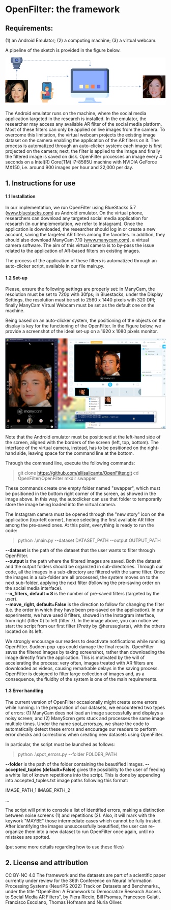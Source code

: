 # OpenFilter: the framework

## Requirements:
(1) an Android Emulator;
(2) a computing machine;
(3) a virtual webcam. 

A pipeline of the sketch is provided in the figure below.

![OpenFilter pipeline.](assets/pipeline.png)

The Android emulator runs on the machine, where the social media application targeted in the research is installed. In the emulator, the researcher may access any available AR filter of the social media platform. Most of these filters can only be applied on live images from the camera. To overcome this limitation, the virtual webcam projects the existing image dataset on the camera enabling the application of the AR filters on it. The process is automatized through an auto-clicker system: each image is first projected on the camera; next, the filter is applied to the image and finally the filtered image is saved on disk. OpenFilter processes an image every 4 seconds on a Intel(R) Core(TM) i7-8565U machine with NVIDIA GeForce MX150, i.e. around 900 images per hour and 22,000 per day. 

## 1. Instructions for use
#### 1.1 Installation
In our implementation, we run OpenFilter using BlueStacks 5.7 (www.bluestacks.com) as Android emulator. On the virtual phone, researchers can download any targeted social media application for research (in our implementation, we refer to Instagram). Once the application is downloaded, the researcher should log in or create a new account, saving the targeted AR filters among the favorites. In addition, they should also download ManyCam 7.10 (www.manycam.com), a virtual camera software. The aim of this virtual camera is to by-pass the issue related to the application of AR-based filters on existing images. 

The process of the application of these filters is automatized through an auto-clicker script, available in our file main.py.

#### 1.2 Set-up
Please, ensure the following settings are properly set: in ManyCam, the resolution must be set to 720p with 30fps; in Bluestacks, under the Display Settings, the resolution must be set to 2560 x 1440 pixels with 320 DPI; finally ManyCam Virtual Webcam must be set as the default one on the machine. 

Being based on an auto-clicker system, the positioning of the objects on the display is key for the functioning of the OpenFilter. In the Figure below, we provide a screenshot of the ideal set-up on a 1920 x 1080 pixels monitor.

![OpenFilter screen setup.](assets/setup_screen.png)

Note that the Android emulator must be positioned at the left-hand side of the screen, aligned with the borders of the screen (left, top, bottom). The interface of the virtual camera, instead, has to be positioned on the right-hand side, leaving space for the command line at the bottom.

Through the command line, execute the following commands:

> git clone https://github.com/ellisalicante/OpenFilter.git
> cd OpenFilter/OpenFilter
> mkdir swapper

These commands create one empty folder named "swapper", which must be positioned in the bottom right corner of the screen, as showed in the image above. In this way, the autoclicker can use that folder to temporarily store the image being loaded into the virtual camera.

The Instagram camera must be opened through the "new story" icon on the application (top-left corner), hence selecting the first available AR filter among the pre-saved ones. At this point, everything is ready to run the code:

> python .\main.py --dataset DATASET_PATH --output OUTPUT_PATH

**--dataset** is the path of the dataset that the user wants to filter through OpenFilter.  
**--output** is the path where the filtered images are saved. Both the dataset and the output folders should be organized in sub-directories. Through our code, all the images in a sub-directory are filtered with the same filter. Once the images in a sub-folder are all processed, the system moves on to the next sub-folder, applying the next filter (following the pre-saving order on the social media interface).  
**--n_filters, default = 8** is the number of pre-saved filters (targeted by the user).  
**--move_right, default=False** is the direction to follow for changing the filter (i.e. the order in which they have been pre-saved on the application). In our experiments, we have used 8 filters, showed in the Instagram interface, from right (filter 0) to left (filter 7). In the image above, you can notice we start the script from our first filter (Pretty by @herusugiarta), with the others located on its left. 

We strongly encourage our readers to deactivate notifications while running OpenFilter. Sudden pop-ups could damage the final results. OpenFilter saves the filtered images by taking screenshot, rather than downloading the image directly from the application. This is motivated by the will of accelerating the process: very often, images treated with AR filters are downloaded as videos, causing remarkable delays in the saving process. OpenFilter is designed to filter large collection of images and, as a consequence, the fluidity of the system is one of the main requirements.

#### 1.3 Error handling
The current version of OpenFilter occasionally might create some errors while running. In the preparation of our datasets, we encountered two types of errors: (1) ManyCam does not load an image successfully and displays a noisy screen; and (2) ManyScren gets stuck and processes the same image multiple times. Under the name spot_errors.py, we share the code to automatically detect these errors and encourage our readers to perform error checks and corrections when creating new datasets using OpenFilter.

In particular, the script must be launched as follows:

> python .\spot_errors.py --folder FOLDER_PATH

**--folder** is the path of the folder containing the beautified images.
**--accepted_tuples (default=False)** gives the possibility to the user of feeding a white list of known repetitions into the script. This is done by appending into accepted_tuples.txt image paths following this format:

IMAGE_PATH_1 IMAGE_PATH_2

...

The script will print to console a list of identified errors, making a distinction between noise screens (1) and repetitions (2). Also, it will mark with the keywork "MAYBE" those intermediate cases which cannot be fully trusted. After identifying the images unsuccessfully beautified, the user can re-organize them into a new dataset to run OpenFilter once again, until no mistakes are spotted.


(put some more details regarding how to use these files)

## 2. License and attribution
CC BY-NC 4.0
The framework and the datasets are part of a scientific paper currently under review for the 36th Conference on Neural Information Processing Systems (NeurIPS 2022) Track on Datasets and Benchmarks., under the title "OpenFilter: A Framework to Democratize Research Access to Social Media AR Filters", by Piera Riccio, Bill Psomas, Francesco Galati, Francisco Escolano, Thomas Hofmann and Nuria Oliver.

